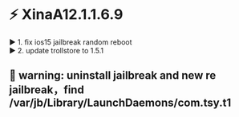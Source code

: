 # ⚡ XinaA12.1.1.6.9
▶️ 1. fix ios15 jailbreak random reboot    
▶️ 2. update trollstore to 1.5.1    

## 📍 warning: uninstall jailbreak and new re jailbreak，find /var/jb/Library/LaunchDaemons/com.tsy.t1
